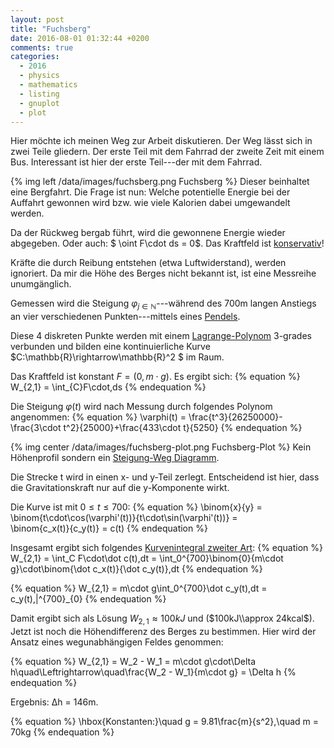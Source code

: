 ```yaml
---
layout: post
title: "Fuchsberg"
date: 2016-08-01 01:32:44 +0200
comments: true
categories:
  - 2016
  - physics
  - mathematics
  - listing
  - gnuplot
  - plot
---
```

Hier möchte ich meinen Weg zur Arbeit diskutieren. Der Weg lässt sich
in zwei Teile gliedern. Der erste Teil mit dem Fahrrad der zweite Zeit
mit einem Bus. Interessant ist hier der erste Teil---der mit dem
Fahrrad.

{% img left /data/images/fuchsberg.png Fuchsberg %}
Dieser beinhaltet eine Bergfahrt. Die Frage ist nun: Welche
potentielle Energie bei der Auffahrt gewonnen wird bzw. wie viele
Kalorien dabei umgewandelt werden.

Da der Rückweg bergab führt, wird die gewonnene Energie wieder
abgegeben. Oder auch: $ \oint F\cdot ds = 0$. Das Kraftfeld ist
[konservativ][konservativ]!

Kräfte die durch Reibung entstehen (etwa Luftwiderstand), werden
ignoriert. Da mir die Höhe des Berges nicht bekannt ist, ist eine
Messreihe unumgänglich.

Gemessen wird die Steigung $\varphi_{j\in\mathbb{N}}$---während des
700m langen Anstiegs an vier verschiedenen Punkten---mittels eines
[Pendels][pendel].

Diese 4 diskreten Punkte werden mit einem [Lagrange-Polynom][lagrange]
3-grades verbunden und bilden eine kontinuierliche Kurve
$C:\mathbb{R}\rightarrow\mathbb{R}^2 $ im Raum.

Das Kraftfeld ist konstant $F = (0, m\cdot g)$. Es ergibt sich:
{% equation %}
W_{2,1} = \int_{C}F\cdot\,ds
{% endequation %}

Die Steigung $\varphi(t)$ wird nach Messung durch folgendes Polynom angenommen:
{% equation %}
\varphi(t) = \frac{t^3}{26250000}-\frac{3\cdot t^2}{25000}+\frac{433\cdot t}{5250}
{% endequation %}

{% img center /data/images/fuchsberg-plot.png Fuchsberg-Plot %}
Kein Höhenprofil sondern ein [Steigung-Weg Diagramm][gnuplot].

Die Strecke t wird in einen x- und y-Teil zerlegt. Entscheidend ist
hier, dass die Gravitationskraft nur auf die y-Komponente wirkt.

Die Kurve ist mit $0 \le t\le 700$:
{% equation %}
\binom{x}{y} = \binom{t\cdot\cos(\varphi'(t))}{t\cdot\sin(\varphi'(t))} = \
\binom{c_x(t)}{c_y(t)} = c(t)
{% endequation %}

Insgesamt ergibt sich folgendes [Kurvenintegral zweiter Art][kurvenintegral]:
{% equation %}
W_{2,1} = \int_C F\cdot\dot c(t)\,dt = \int_0^{700}\binom{0}{m\cdot g}\cdot\binom{\dot c_x(t)}{\dot c_y(t)}\,dt
{% endequation %}

{% equation %}
W_{2,1} = m\cdot g\int_0^{700}\dot c_y(t)\,dt = c_y(t)\,|^{700}_{0}
{% endequation %}

Damit ergibt sich als Lösung $W_{2,1}\approx 100kJ$ und
($100kJ\\approx 24kcal$). Jetzt ist noch die Höhendifferenz des Berges zu
bestimmen. Hier wird der Ansatz eines wegunabhängigen Feldes genommen:

{% equation %}
W_{2,1} = W_2 - W_1 = m\cdot g\cdot\Delta h\quad\Leftrightarrow\quad\frac{W_2 - W_1}{m\cdot g} = \Delta h
{% endequation %}

Ergebnis: Δh = 146m.

{% equation %}
\hbox{Konstanten:}\quad g = 9.81\frac{m}{s^2},\quad m = 70kg
{% endequation %}

[konservativ]: https://de.wikipedia.org/wiki/Konservative_Kraft
[kurvenintegral]: https://de.wikipedia.org/wiki/Kurvenintegral#Kurvenintegral_zweiter_Art
[bogenmaß]: https://de.wikipedia.org/wiki/Radiant_(Einheit)
[pendel]: data/images/fuchsberg-pendulum.jpg
[lagrange]: https://de.wikipedia.org/wiki/Polynominterpolation#Lagrangesche_Interpolationsformel
[gnuplot]: http://pastebin.com/0W7q6V1P
